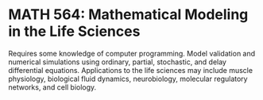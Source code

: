 # MATH 564: Mathematical Modeling in the Life Sciences

Requires some knowledge of computer programming. Model validation and numerical simulations using ordinary, partial, stochastic, and delay differential equations. Applications to the life sciences may include muscle physiology, biological fluid dynamics, neurobiology, molecular regulatory networks, and cell biology.